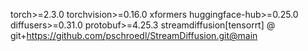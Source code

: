 torch>=2.3.0
torchvision>=0.16.0
xformers
huggingface-hub>=0.25.0
diffusers>=0.31.0
protobuf>=4.25.3
streamdiffusion[tensorrt] @ git+https://github.com/pschroedl/StreamDiffusion.git@main